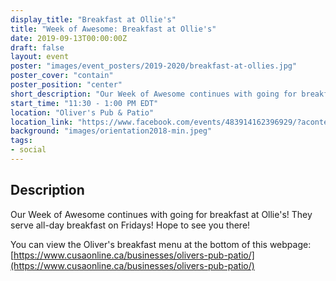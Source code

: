 ```yaml
---
display_title: "Breakfast at Ollie's"
title: "Week of Awesome: Breakfast at Ollie's"
date: 2019-09-13T00:00:00Z
draft: false
layout: event
poster: "images/event_posters/2019-2020/breakfast-at-ollies.jpg"
poster_cover: "contain"
poster_position: "center"
short_description: "Our Week of Awesome continues with going for breakfast at Ollie's!"
start_time: "11:30 - 1:00 PM EDT"
location: "Oliver's Pub & Patio"
location_link: "https://www.facebook.com/events/483914162396929/?acontext=%7B%22event_action_history%22%3A[%7B%22surface%22%3A%22page%22%7D]%7D"
background: "images/orientation2018-min.jpeg"
tags:
- social
---
```


## Description

Our Week of Awesome continues with going for breakfast at Ollie's! They serve all-day breakfast on Fridays! Hope to see you there!

You can view the Oliver's breakfast menu at the bottom of this webpage: [https://www.cusaonline.ca/businesses/olivers-pub-patio/](https://www.cusaonline.ca/businesses/olivers-pub-patio/)